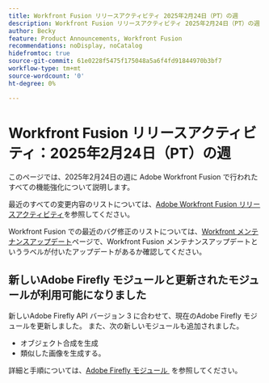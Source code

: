 ```yaml
---
title: Workfront Fusion リリースアクティビティ 2025年2月24日（PT）の週
description: Workfront Fusion リリースアクティビティ 2025年2月24日（PT）の週
author: Becky
feature: Product Announcements, Workfront Fusion
recommendations: noDisplay, noCatalog
hidefromtoc: true
source-git-commit: 61e0228f5475f175048a5a6f4fd91844970b3bf7
workflow-type: tm+mt
source-wordcount: '0'
ht-degree: 0%

---
```


# Workfront Fusion リリースアクティビティ：2025年2月24日（PT）の週

このページでは、2025年2月24日の週に Adobe Workfront Fusion で行われたすべての機能強化について説明します。

最近のすべての変更内容のリストについては、[Adobe Workfront Fusion リリースアクティビティ](/help/workfront-fusion/fusion-product-releases/fusion-release-activity.md)を参照してください。

Workfront Fusion での最近のバグ修正のリストについては、[Workfront メンテナンスアップデート](https://experienceleague.adobe.com/ja/docs/workfront-known-issues/releases/current-updates)ページで、Workfront Fusion メンテナンスアップデートというラベルが付いたアップデートがあるか確認してください。

## 新しいAdobe Firefly モジュールと更新されたモジュールが利用可能になりました

新しいAdobe Firefly API バージョン 3 に合わせて、現在のAdobe Firefly モジュールを更新しました。 また、次の新しいモジュールも追加されました。

* オブジェクト合成を生成
* 類似した画像を生成する。

詳細と手順については、[Adobe Firefly モジュール &#x200B;](/help/workfront-fusion/references/apps-and-modules/adobe-connectors/adobe-firefly-modules.md) を参照してください。

